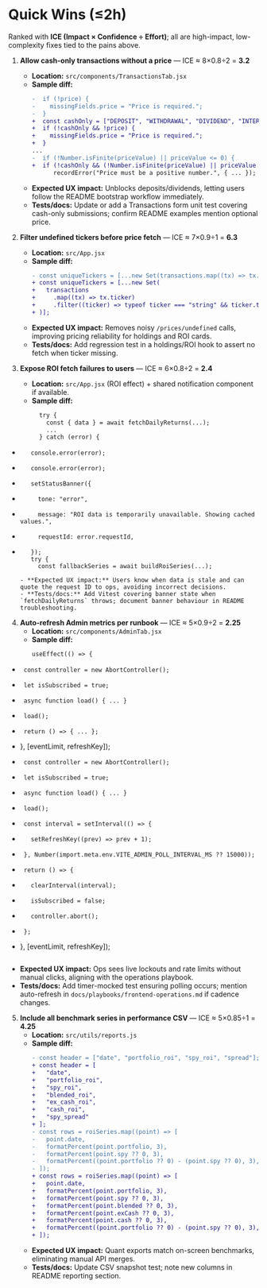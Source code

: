 # Quick Wins (≤2h)

Ranked with **ICE (Impact × Confidence ÷ Effort)**; all are high-impact, low-complexity fixes tied to the pains above.

1. **Allow cash-only transactions without a price** — ICE ≈ 8×0.8÷2 = **3.2**
   - **Location:** `src/components/TransactionsTab.jsx`
   - **Sample diff:**
     ```diff
     -  if (!price) {
     -    missingFields.price = "Price is required.";
     -  }
     +  const cashOnly = ["DEPOSIT", "WITHDRAWAL", "DIVIDEND", "INTEREST"].includes(type);
     +  if (!cashOnly && !price) {
     +    missingFields.price = "Price is required.";
     +  }
     ...
     -  if (!Number.isFinite(priceValue) || priceValue <= 0) {
     +  if (!cashOnly && (!Number.isFinite(priceValue) || priceValue <= 0)) {
           recordError("Price must be a positive number.", { ... });
     ```
   - **Expected UX impact:** Unblocks deposits/dividends, letting users follow the README bootstrap workflow immediately.
   - **Tests/docs:** Update or add a Transactions form unit test covering cash-only submissions; confirm README examples mention optional price.

2. **Filter undefined tickers before price fetch** — ICE ≈ 7×0.9÷1 = **6.3**
   - **Location:** `src/App.jsx`
   - **Sample diff:**
     ```diff
     - const uniqueTickers = [...new Set(transactions.map((tx) => tx.ticker))];
     + const uniqueTickers = [...new Set(
     +   transactions
     +     .map((tx) => tx.ticker)
     +     .filter((ticker) => typeof ticker === "string" && ticker.trim())
     + )];
     ```
   - **Expected UX impact:** Removes noisy `/prices/undefined` calls, improving pricing reliability for holdings and ROI cards.
   - **Tests/docs:** Add regression test in a holdings/ROI hook to assert no fetch when ticker missing.

3. **Expose ROI fetch failures to users** — ICE ≈ 6×0.8÷2 = **2.4**
   - **Location:** `src/App.jsx` (ROI effect) + shared notification component if available.
   - **Sample diff:**
     ```diff
       try {
         const { data } = await fetchDailyReturns(...);
         ...
       } catch (error) {
-        console.error(error);
+        console.error(error);
+        setStatusBanner({
+          tone: "error",
+          message: "ROI data is temporarily unavailable. Showing cached values.",
+          requestId: error.requestId,
+        });
         try {
           const fallbackSeries = await buildRoiSeries(...);
     ```
   - **Expected UX impact:** Users know when data is stale and can quote the request ID to ops, avoiding incorrect decisions.
   - **Tests/docs:** Add Vitest covering banner state when `fetchDailyReturns` throws; document banner behaviour in README troubleshooting.

4. **Auto-refresh Admin metrics per runbook** — ICE ≈ 5×0.9÷2 = **2.25**
   - **Location:** `src/components/AdminTab.jsx`
   - **Sample diff:**
     ```diff
     useEffect(() => {
-      const controller = new AbortController();
-      let isSubscribed = true;
-      async function load() { ... }
-      load();
-      return () => { ... };
-    }, [eventLimit, refreshKey]);
+      const controller = new AbortController();
+      let isSubscribed = true;
+      async function load() { ... }
+      load();
+      const interval = setInterval(() => {
+        setRefreshKey((prev) => prev + 1);
+      }, Number(import.meta.env.VITE_ADMIN_POLL_INTERVAL_MS ?? 15000));
+      return () => {
+        clearInterval(interval);
+        isSubscribed = false;
+        controller.abort();
+      };
+    }, [eventLimit, refreshKey]);
     ```
   - **Expected UX impact:** Ops sees live lockouts and rate limits without manual clicks, aligning with the operations playbook.
   - **Tests/docs:** Add timer-mocked test ensuring polling occurs; mention auto-refresh in `docs/playbooks/frontend-operations.md` if cadence changes.

5. **Include all benchmark series in performance CSV** — ICE ≈ 5×0.85÷1 = **4.25**
   - **Location:** `src/utils/reports.js`
   - **Sample diff:**
     ```diff
     - const header = ["date", "portfolio_roi", "spy_roi", "spread"];
     + const header = [
     +   "date",
     +   "portfolio_roi",
     +   "spy_roi",
     +   "blended_roi",
     +   "ex_cash_roi",
     +   "cash_roi",
     +   "spy_spread"
     + ];
     - const rows = roiSeries.map((point) => [
     -   point.date,
     -   formatPercent(point.portfolio, 3),
     -   formatPercent(point.spy ?? 0, 3),
     -   formatPercent((point.portfolio ?? 0) - (point.spy ?? 0), 3),
     - ]);
     + const rows = roiSeries.map((point) => [
     +   point.date,
     +   formatPercent(point.portfolio, 3),
     +   formatPercent(point.spy ?? 0, 3),
     +   formatPercent(point.blended ?? 0, 3),
     +   formatPercent(point.exCash ?? 0, 3),
     +   formatPercent(point.cash ?? 0, 3),
     +   formatPercent((point.portfolio ?? 0) - (point.spy ?? 0), 3),
     + ]);
     ```
   - **Expected UX impact:** Quant exports match on-screen benchmarks, eliminating manual API merges.
   - **Tests/docs:** Update CSV snapshot test; note new columns in README reporting section.
